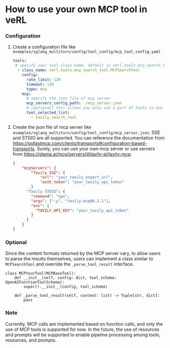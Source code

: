 # How to use your own MCP tool in veRL

### Configuration

1. Create a configuration file like `examples/sglang_multiturn/config/tool_config/mcp_tool_config.yaml`

   ```yaml
   tools:
   	# specify your tool class name, default is verl.tools.mcp_search_tool.MCPBaseTool
     - class_name: verl.tools.mcp_search_tool.MCPSearchTool
       config:
         rate_limit: 120
         timeout: 120
         type: mcp
       mcp:
         # specify the json file of mcp server
         mcp_servers_config_path: ./mcp_server.json
         # [optional] this allows you only use a part of tools in mcp server, if you want to use all the tools provided by mcp server, just delete the attribute. 
         tool_selected_list: 
           - tavily_search_tool
   ```

2. Create the json file of mcp server like `examples/sglang_multiturn/config/tool_config/mcp_server.json`. SSE and STDIO are all supported. You can reference the documentation from https://gofastmcp.com/clients/transports#configuration-based-transports. Surely, you can use your own mcp server or use servers from https://glama.ai/mcp/servers/@tavily-ai/tavily-mcp.

   ```json
   {
       "mcpServers": {
           "Tavily SSE": {
               "url": "your_tavily_expert_url",
               "auth_token": "your_tavily_api_token"
           }
         "Tavily STDIO": {
           "command": "npx",
           "args": ["-y", "tavily-mcp@0.2.1"],
           "env": {
             "TAVILY_API_KEY": "your_tavily_api_token"
           }
         }
       }
   }
   ```

### Optional

Since the content formats returned by the MCP server vary, to allow users to parse the results themselves, users can implement a class similar to `MCPSearchTool` and override the `_parse_tool_result` interface.

```
class MCPYourTool(MCPBaseTool):
    def __init__(self, config: dict, tool_schema: OpenAIFunctionToolSchema):
        super().__init__(config, tool_schema)

    def _parse_tool_result(self, content: list) -> Tuple[str, dict]:
        pass
```

### Note

Currently, MCP calls are implemented based on function calls, and only the use of MCP tools is supported for now. In the future, the use of resources and prompts will be supported to enable pipeline processing among tools, resources, and prompts.